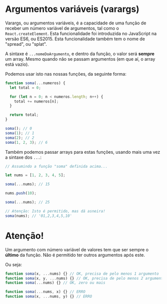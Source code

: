 # Argumentos variáveis (varargs)

Varargs, ou argumentos variáveis, é a capacidade de uma função de receber um número variável de argumentos, tal como o `React.createElement`. Esta funcionalidade foi introduzida no JavaScript na versão ES6, ou ES2015. Esta funcionalidade também tem o nome de "spread", ou "splat".

A sintaxe é `...nomeDoArgumento`, e dentro da função, o valor será **sempre** um array. Mesmo quando não se passam argumentos (em que aí, o array está vazio).

Podemos usar isto nas nossas funções, da seguinte forma:

```javascript
function soma(...numeros) {
  let total = 0;

  for (let n = 0; n < numeros.length; n++) {
    total += numeros[n];
  }

  return total;
}

soma(); // 0
soma(1); // 1
soma(2); // 2
soma(1, 2, 3); // 6
```

Também podemos passar arrays para estas funções, usando mais uma vez a sintaxe dos `...`:

```javascript
// Assumindo a função "soma" definida acima...

let nums = [1, 2, 3, 4, 5];

soma(...nums); // 15

nums.push(10);

soma(...nums); // 25

// Atenção: Isto é permitido, mas dá asneira!
soma(nums); // '01,2,3,4,5,10'
```

# Atenção!

Um argumento com número variável de valores tem que ser sempre o **último** da função. Não é permitido ter outros argumentos após este.

Ou seja:

```javascript
function soma(x, ...nums) {} // OK, precisa de pelo menos 1 argumento
function soma(x, y, ...nums) {} // OK, precisa de pelo menos 2 argumentos
function soma(...nums) {} // OK, zero ou mais

function soma(...nums, x) {} // ERRO
function soma(x, ...nums, y) {} // ERRO
```
